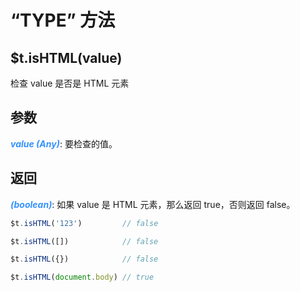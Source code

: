 # “TYPE” 方法

## $t.isHTML(value)

检查 value 是否是 HTML 元素

## 参数

<i style="color: #3492ff;font-weight: 700;">value (Any)</i>: 要检查的值。

## 返回

<i style="color: #3492ff;font-weight: 700;">(boolean)</i>: 如果 value 是 HTML 元素，那么返回 true，否则返回 false。

```javascript
$t.isHTML('123')         // false

$t.isHTML([])            // false

$t.isHTML({})            // false

$t.isHTML(document.body) // true
```
